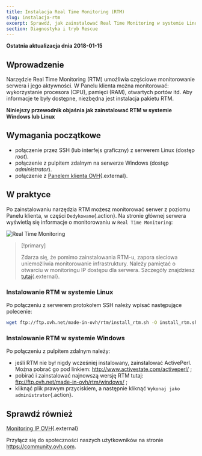 ```yaml
---
title: Instalacja Real Time Monitoring (RTM)
slug: instalacja-rtm
excerpt: Sprawdź, jak zainstalować Real Time Monitoring w systemie Linux lub Windows.
section: Diagnostyka i tryb Rescue
---
```


**Ostatnia aktualizacja dnia 2018-01-15**

## Wprowadzenie

Narzędzie Real Time Monitoring (RTM) umożliwia częściowe monitorowanie serwera i jego aktywności. W Panelu klienta można monitorować: wykorzystanie procesora (CPU), pamięci (RAM), otwartych portów itd. Aby informacje te były dostępne, niezbędna jest instalacja pakietu RTM.

**Niniejszy przewodnik objaśnia jak zainstalować RTM w systemie Windows lub Linux**

## Wymagania początkowe

- połączenie przez SSH (lub interfejs graficzny) z serwerem Linux (dostęp *root*).
- połączenie z pulpitem zdalnym na serwerze Windows (dostęp *administrator*).
- połączenie z [Panelem klienta OVH](https://www.ovh.com/auth/?action=gotomanager){.external}.

## W praktyce

Po zainstalowaniu narzędzia RTM możesz monitorować serwer z poziomu Panelu klienta, w części `Dedykowane`{.action}. Na stronie głównej serwera wyświetlą się informacje o monitorowaniu w `Real Time Monitoring`:

![Real Time Monitoring](images/rtm.png)

> [!primary]
>
> Zdarza się, że pomimo zainstalowania RTM-u, zapora sieciowa uniemożliwia monitorowanie infrastruktury. Należy pamiętać o otwarciu w monitoringu IP dostępu dla serwera. Szczegóły znajdziesz [tutaj](https://docs.ovh.com/fr/dedicated/monitoring-ip-ovh/){.external}.
> 

### Instalowanie RTM w systemie Linux

Po połączeniu z serwerem protokołem SSH należy wpisać następujące polecenie:

```sh
wget ftp://ftp.ovh.net/made-in-ovh/rtm/install_rtm.sh -O install_rtm.sh ; sh install_rtm.sh
```

### Instalowanie RTM w systemie Windows

Po połączeniu z pulpitem zdalnym należy:

- jeśli RTM nie był nigdy wcześniej instalowany, zainstalować ActivePerl. Można pobrać go pod linkiem: <http://www.activestate.com/activeperl/> ;
- pobirać i zainstalować najnowszą wersję RTM tutaj: <ftp://ftp.ovh.net/made-in-ovh/rtm/windows/> ;
- kliknąć plik prawym przyciskiem, a następnie kliknąć `Wykonaj jako administrator`{.action}.


## Sprawdź również

[Monitoring IP OVH](https://docs.ovh.com/fr/dedicated/monitoring-ip-ovh/){.external}

Przyłącz się do społeczności naszych użytkowników na stronie <https://community.ovh.com>.

